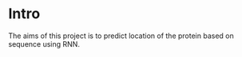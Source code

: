 # Intro

The aims of this project is to predict location of the protein based on sequence using RNN. 


